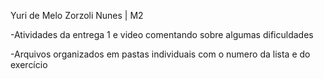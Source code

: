 Yuri de Melo Zorzoli Nunes | M2

-Atividades da entrega 1 e video comentando sobre algumas dificuldades

-Arquivos organizados em pastas individuais com o numero da lista e do exercício







